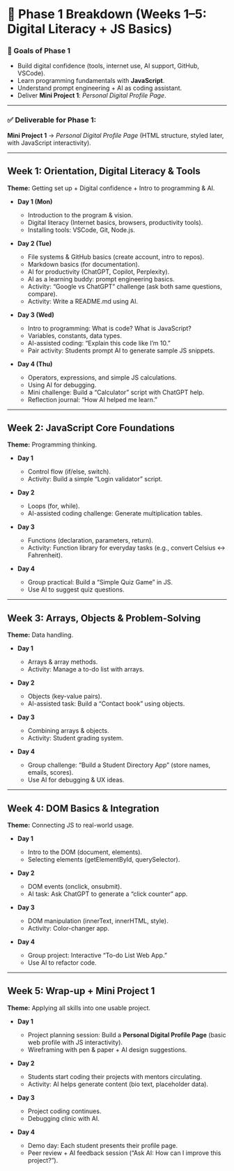 # 📅 Phase 1 Breakdown (Weeks 1–5: Digital Literacy + JS Basics)

### 🎯 Goals of Phase 1

* Build digital confidence (tools, internet use, AI support, GitHub, VSCode).
* Learn programming fundamentals with **JavaScript**.
* Understand prompt engineering + AI as coding assistant.
* Deliver **Mini Project 1**: *Personal Digital Profile Page*.

---

### ✅ Deliverable for Phase 1:

**Mini Project 1** → *Personal Digital Profile Page* (HTML structure, styled later, with JavaScript interactivity).

---

## **Week 1: Orientation, Digital Literacy & Tools**

**Theme:** Getting set up + Digital confidence + Intro to programming & AI.

* **Day 1 (Mon)**

  * Introduction to the program & vision.
  * Digital literacy (Internet basics, browsers, productivity tools).
  * Installing tools: VSCode, Git, Node.js.

* **Day 2 (Tue)**

  * File systems & GitHub basics (create account, intro to repos).
  * Markdown basics (for documentation).
  * AI for productivity (ChatGPT, Copilot, Perplexity).
  * AI as a learning buddy: prompt engineering basics.
  * Activity: “Google vs ChatGPT” challenge (ask both same questions, compare).
  * Activity: Write a README.md using AI.

* **Day 3 (Wed)**

  * Intro to programming: What is code? What is JavaScript?
  * Variables, constants, data types.
  * AI-assisted coding: “Explain this code like I’m 10.”
  * Pair activity: Students prompt AI to generate sample JS snippets.

* **Day 4 (Thu)**

  * Operators, expressions, and simple JS calculations.
  * Using AI for debugging.
  * Mini challenge: Build a “Calculator” script with ChatGPT help.
  * Reflection journal: “How AI helped me learn.”

---

## **Week 2: JavaScript Core Foundations**

**Theme:** Programming thinking.

* **Day 1**

  * Control flow (if/else, switch).
  * Activity: Build a simple “Login validator” script.

* **Day 2**

  * Loops (for, while).
  * AI-assisted coding challenge: Generate multiplication tables.

* **Day 3**

  * Functions (declaration, parameters, return).
  * Activity: Function library for everyday tasks (e.g., convert Celsius ↔ Fahrenheit).

* **Day 4**

  * Group practical: Build a “Simple Quiz Game” in JS.
  * Use AI to suggest quiz questions.

---

## **Week 3: Arrays, Objects & Problem-Solving**

**Theme:** Data handling.

* **Day 1**

  * Arrays & array methods.
  * Activity: Manage a to-do list with arrays.

* **Day 2**

  * Objects (key-value pairs).
  * AI-assisted task: Build a “Contact book” using objects.

* **Day 3**

  * Combining arrays & objects.
  * Activity: Student grading system.

* **Day 4**

  * Group challenge: “Build a Student Directory App” (store names, emails, scores).
  * Use AI for debugging & UX ideas.

---

## **Week 4: DOM Basics & Integration**

**Theme:** Connecting JS to real-world usage.

* **Day 1**

  * Intro to the DOM (document, elements).
  * Selecting elements (getElementById, querySelector).

* **Day 2**

  * DOM events (onclick, onsubmit).
  * AI task: Ask ChatGPT to generate a “click counter” app.

* **Day 3**

  * DOM manipulation (innerText, innerHTML, style).
  * Activity: Color-changer app.

* **Day 4**

  * Group project: Interactive “To-do List Web App.”
  * Use AI to refactor code.

---

## **Week 5: Wrap-up + Mini Project 1**

**Theme:** Applying all skills into one usable project.

* **Day 1**

  * Project planning session: Build a **Personal Digital Profile Page** (basic web profile with JS interactivity).
  * Wireframing with pen & paper + AI design suggestions.

* **Day 2**

  * Students start coding their projects with mentors circulating.
  * Activity: AI helps generate content (bio text, placeholder data).

* **Day 3**

  * Project coding continues.
  * Debugging clinic with AI.

* **Day 4**

  * Demo day: Each student presents their profile page.
  * Peer review + AI feedback session (“Ask AI: How can I improve this project?”).

